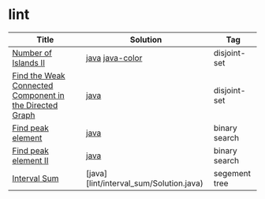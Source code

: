 # lint
| Title | Solution | Tag |
| ----- | -------- | ---------- |
|[Number of Islands II](http://www.lintcode.com/en/problem/number-of-islands-ii/#)| [java](lint/number_of_islands_ii/DisjointSet.java ) [java-color](lint/number_of_islands_ii/Color.java )|disjoint-set|
|[Find the Weak Connected Component in the Directed Graph](http://www.lintcode.com/en/problem/find-the-weak-connected-component-in-the-directed-graph/)| [java](lint/find_the_weak_connected_component/Solution.java)|disjoint-set|
|[Find peak element](http://www.lintcode.com/en/problem/find-peak-element/)|[java](lint/find_peak_element/Solution.java)|binary search|
|[Find peak element II](http://www.lintcode.com/en/problem/find-peak-element-ii/)|[java](lint/find_peak_element_ii/Solution.java)|binary search|
|[Interval Sum](http://www.lintcode.com/en/problem/interval-sum/#)|[java][lint/interval_sum/Solution.java)|segement tree|

